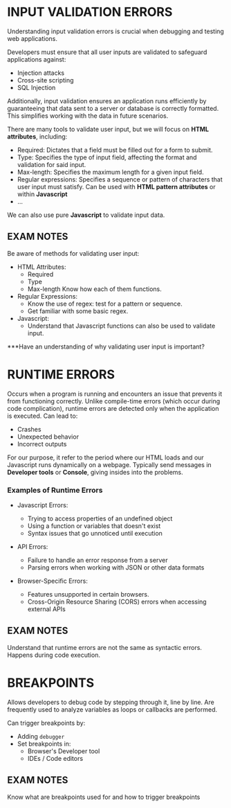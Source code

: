 # INPUT VALIDATION ERRORS

Understanding input validation errors is crucial when debugging and testing web applications.

Developers must ensure that all user inputs are validated to safeguard applications against:
- Injection attacks
- Cross-site scripting
- SQL Injection

Additionally, input validation ensures an application runs efficiently by guaranteeing that data sent to a server or database is correctly formatted. This simplifies working with the data in future scenarios.

There are many tools to validate user input, but we will focus on **HTML attributes**, including:
- Required: Dictates that a field must be filled out for a form to submit.
- Type: Specifies the type of input field, affecting the format and validation for said input.
- Max-length: Specifies the maximum length for a given input field.
- Regular expressions: Specifies a sequence or pattern of characters that user input must satisfy. Can be used with **HTML pattern attributes** or within **Javascript**
- ...

We can also use pure **Javascript** to validate input data.


## EXAM NOTES

Be aware of methods for validating user input:
- HTML Attributes:
	- Required
	- Type 
	- Max-length
	Know how each of them functions.
- Regular Expressions:
	- Know the use of regex: test for a pattern or sequence.
	- Get familiar with some basic regex.
- Javascript:
	- Understand that Javascript functions can also be used to validate input.


 ***Have an understanding of why validating user input is important?


# RUNTIME ERRORS

Occurs when a program is running and encounters an issue that prevents it from functioning correctly.
Unlike compile-time errors (which occur during code complication), runtime errors are detected only when the application is executed.
Can lead to:
- Crashes
- Unexpected behavior
- Incorrect outputs

For our purpose, it refer to the period where our HTML loads and our Javascript runs dynamically on a webpage.
Typically send messages in **Developer tools** or **Console**, giving insides into the problems.

### Examples of Runtime Errors

- Javascript Errors:
	- Trying to access properties of an undefined object
	- Using a function or variables that doesn't exist
	- Syntax issues that go unnoticed until execution

- API Errors:
	- Failure to handle an error response from a server
	- Parsing errors when working with JSON or other data formats

- Browser-Specific Errors:
	- Features unsupported in certain browsers.
	- Cross-Origin Resource Sharing (CORS) errors when accessing external APIs


## EXAM NOTES

Understand that runtime errors are not the same as syntactic errors.
Happens during code execution.


# BREAKPOINTS

Allows developers to debug code by stepping through it, line by line.
Are frequently used to analyze variables as loops or callbacks are performed.

Can trigger breakpoints by:
- Adding `debugger`
- Set breakpoints in:
	- Browser's Developer tool
	- IDEs / Code editors

## EXAM NOTES

Know what are breakpoints used for and how to trigger breakpoints

